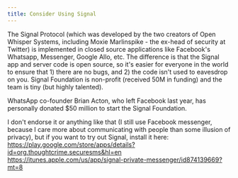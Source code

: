 ```yaml
---
title: Consider Using Signal
---
```


The Signal Protocol (which was developed by the two creators of Open Whisper Systems, including Moxie Marlinspike - the ex-head of security at Twitter) is implemented in closed source applications like Facebook's Whatsapp, Messenger, Google Allo, etc. The difference is that the Signal app and server code is open source, so it's easier for everyone in the world to ensure that 1) there are no bugs, and 2) the code isn't used to eavesdrop on you. Signal Foundation is non-profit (received 50M in funding) and the team is tiny (but highly talented).

WhatsApp co-founder Brian Acton, who left Facebook last year, has personally donated $50 million to start the Signal Foundation.

I don't endorse it or anything like that (I still use Facebook messenger, because I care more about communicating with people than some illusion of privacy), but if you want to try out Signal, install it here: https://play.google.com/store/apps/details?id=org.thoughtcrime.securesms&hl=en https://itunes.apple.com/us/app/signal-private-messenger/id874139669?mt=8
